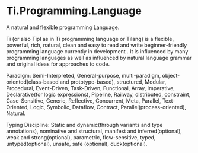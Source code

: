 # Ti.Programming.Language
A natural and flexible programming Language.

Ti (or also Tipl as in Ti programming language or Tilang) is a flexible, powerful, rich, natural, clean and easy to read and write beginner-friendly programming language currently in development . It is influenced by many programming languages as well as influenced by natural language grammar and original ideas for approaches to code.

Paradigm:
Semi-Interpreted, General-purpose, multi-paradigm, object-oriented(class-based and prototype-based), structured, Modular, Procedural, Event-Driven, Task-Driven, Functional, Array, Imperative, Declarative(for logic expressions), Pipeline, Railway, distributed, constraint, Case-Sensitive, Generic, Reflective, Concurrent, Meta, Parallel, Text-Oriented, Logic, Symbolic, Dataflow, Contract, Parallel(process-oriented), Natural.

Typing Discipline:
Static and dynamic(through variants and type annotations), nominative and structural, manifest and inferred(optional), weak and strong(optional), parametric, flow-sensitive, typed, untyped(optional), unsafe, safe (optional), duck(optional). 
